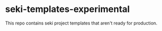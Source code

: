 # seki-templates-experimental

This repo contains seki project templates that aren't ready for production.
